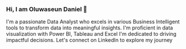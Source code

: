 ### Hi, I am Oluwaseun Daniel 👋
I'm a passionate Data Analyst who excels in various Business Intelligent tools to transform data into meaningful insights. 
I'm proficient in data visualization with Power BI, Tableau and Excel
I'm dedicated to driving impactful decisions. Let's connect on LinkedIn to explore my journey
<!--
**SuDaniels/SuDaniels** is a ✨ _special_ ✨ repository because its `README.md` (this file) appears on your GitHub profile.

Here are some ideas to get you started:

- 🔭 I’m currently working on ...
- 🌱 I’m currently learning ...
- 👯 I’m looking to collaborate on ...
- 🤔 I’m looking for help with ...
- 💬 Ask me about ...
- 📫 How to reach me: ...
- 😄 Pronouns: ...
- ⚡ Fun fact: ...
-->
